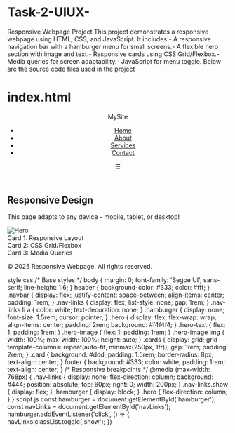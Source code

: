 # Task-2-UIUX-
Responsive Webpage Project
 This project demonstrates a responsive webpage using HTML, CSS, and JavaScript. It includes:- A responsive navigation bar with a hamburger menu for small screens.- A flexible hero section with image and text.- Responsive cards using CSS Grid/Flexbox.- Media queries for screen adaptability.- JavaScript for menu toggle.
 Below are the source code files used in the project

# index.html
 <!DOCTYPE html>
 <html lang="en">
 <head>
  <meta charset="UTF-8" />
  <meta name="viewport" content="width=device-width, initial-scale=1.0"/>
  <title>Responsive Webpage</title>
  <link rel="stylesheet" href="style.css" />
 </head>
 <body>
  <header>
    <nav class="navbar">
      <div class="logo">MySite</div>
      <ul class="nav-links" id="navLinks">
        <li><a href="#">Home</a></li>
        <li><a href="#">About</a></li>
        <li><a href="#">Services</a></li>
        <li><a href="#">Contact</a></li>
      </ul>
      <div class="hamburger" id="hamburger">&#9776;</div>
    </nav>
  </header>
  <section class="hero">
    <div class="hero-text">
      <h1>Responsive Design</h1>
      <p>This page adapts to any device - mobile, tablet, or desktop!</p>
    </div>
    <div class="hero-image">
      <img src="https://via.placeholder.com/600x300" alt="Hero" />
    </div>
  </section>
  <section class="cards">
    <div class="card">Card 1: Responsive Layout</div>
    <div class="card">Card 2: CSS Grid/Flexbox</div>
    <div class="card">Card 3: Media Queries</div>
  </section>
  <footer>
    <p>&copy; 2025 Responsive Webpage. All rights reserved.</p>
  </footer>
  <script src="script.js"></script>
 </body>
 </html>
style.css
 /* Base styles */
 body {
  margin: 0;
  font-family: 'Segoe UI', sans-serif;
  line-height: 1.6;
 }
 header {
  background-color: #333;
  color: #fff;
 }
 .navbar {
  display: flex;
  justify-content: space-between;
  align-items: center;
  padding: 1rem;
 }
 .nav-links {
  display: flex;
  list-style: none;
  gap: 1rem;
 }
 .nav-links li a {
  color: white;
  text-decoration: none;
 }
 .hamburger {
  display: none;
  font-size: 1.5rem;
  cursor: pointer;
 }
 .hero {
  display: flex;
  flex-wrap: wrap;
  align-items: center;
  padding: 2rem;
  background: #f4f4f4;
 }
 .hero-text {
  flex: 1;
  padding: 1rem;
 }
 .hero-image {
  flex: 1;
  padding: 1rem;
}
 .hero-image img {
  width: 100%;
  max-width: 100%;
  height: auto;
 }
 .cards {
  display: grid;
  grid-template-columns: repeat(auto-fit, minmax(250px, 1fr));
  gap: 1rem;
  padding: 2rem;
 }
 .card {
  background: #ddd;
  padding: 1.5rem;
  border-radius: 8px;
  text-align: center;
 }
 footer {
  background: #333;
  color: white;
  padding: 1rem;
  text-align: center;
 }
 /* Responsive breakpoints */
 @media (max-width: 768px) {
  .nav-links {
    display: none;
    flex-direction: column;
    background: #444;
    position: absolute;
    top: 60px;
    right: 0;
    width: 200px;
  }
  .nav-links.show {
    display: flex;
  }
  .hamburger {
    display: block;
  }
  .hero {
    flex-direction: column;
  }
 }
script.js
 const hamburger = document.getElementById('hamburger');
 const navLinks = document.getElementById('navLinks');
 hamburger.addEventListener('click', () => {
  navLinks.classList.toggle('show');
 })
